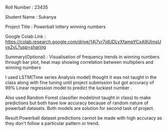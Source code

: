 Roll Number       :   23435

Student Name      :   Sukanya

Project Title     :   Powerball lottery winning numbers

Google Colab Link :   https://colab.research.google.com/drive/14j7vr7jdUDLyXfampYCxA9UImsUvx2vL?usp=sharing

Summary(Optional) :  Visualisation of frequency trends in winning numbers through bar plot, heat map showing correlation between multipliers and winning numbers

I used LSTM(Time series Analysis model) thought it was not taught in the class along with fine tuning until project submission but got accuracy of 99%
Linear regression model to predict the luckiest number .

Also used Random Forest classifier model(not taught in class) to make predictions but both have low accuracy because of random nature of powerball datasets. 
Both models are solution for second task of project.

Result:Powerball dataset predictions cannot be made with high accuracy as they don't follow a particular pattern or trend.
